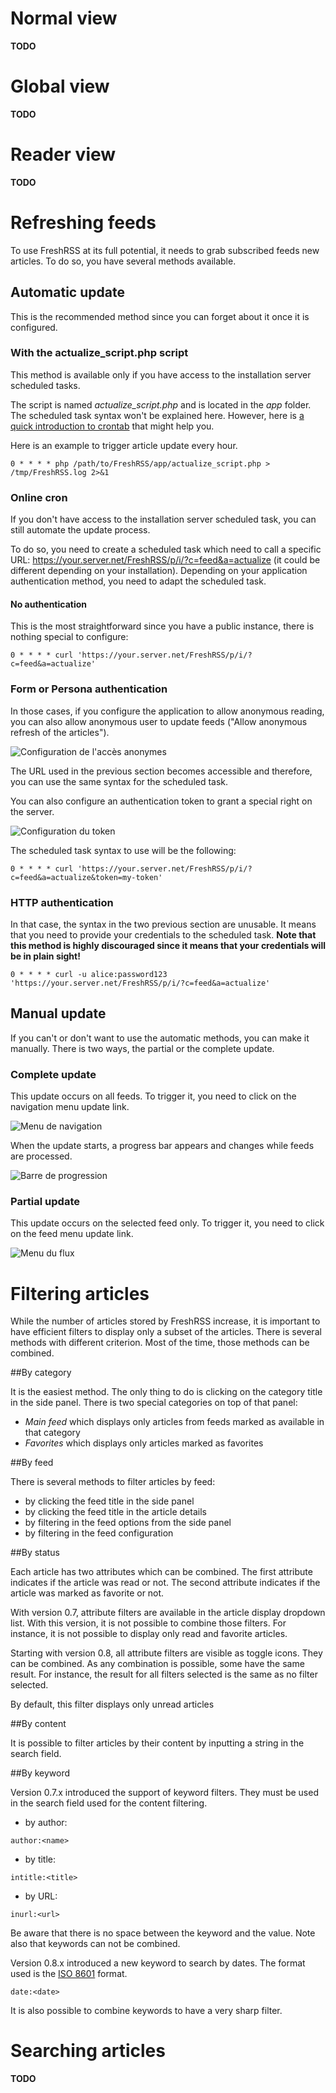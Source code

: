 # Normal view

**TODO**

# Global view

**TODO**

# Reader view

**TODO**

# Refreshing feeds

To use FreshRSS at its full potential, it needs to grab subscribed feeds new articles. To do so, you have several methods available.

## Automatic update

This is the recommended method since you can forget about it once it is configured.

### With the actualize_script.php script

This method is available only if you have access to the installation server scheduled tasks.

The script is named *actualize_script.php* and is located in the *app* folder. The scheduled task syntax won't be explained here. However, here is [a quick introduction to crontab](http://www.adminschoice.com/crontab-quick-reference/) that might help you.

Here is an example to trigger article update every hour.

```cron
0 * * * * php /path/to/FreshRSS/app/actualize_script.php > /tmp/FreshRSS.log 2>&1
```


### Online cron

If you don't have access to the installation server scheduled task, you can still automate the update process.

To do so, you need to create a scheduled task which need to call a specific URL: https://your.server.net/FreshRSS/p/i/?c=feed&a=actualize (it could be different depending on your installation). Depending on your application authentication method, you need to adapt the scheduled task.

#### No authentication

This is the most straightforward since you have a public instance, there is nothing special to configure:

```cron
0 * * * * curl 'https://your.server.net/FreshRSS/p/i/?c=feed&a=actualize'
```

### Form or Persona authentication

In those cases, if you configure the application to allow anonymous reading, you can also allow anonymous user to update feeds ("Allow anonymous refresh of the articles").

![Configuration de l'accès anonymes](../img/users/anonymous_access.1.png)

The URL used in the previous section becomes accessible and therefore, you can use the same syntax for the scheduled task.

You can also configure an authentication token to grant a special right on the server.

![Configuration du token](../img/users/token.1.png)

The scheduled task syntax to use will be the following:

```cron
0 * * * * curl 'https://your.server.net/FreshRSS/p/i/?c=feed&a=actualize&token=my-token'
```


### HTTP authentication

In that case, the syntax in the two previous section are unusable. It means that you need to provide your credentials to the scheduled task. **Note that this method is highly discouraged since it means that your credentials will be in plain sight!**

```cron
0 * * * * curl -u alice:password123 'https://your.server.net/FreshRSS/p/i/?c=feed&a=actualize'
```

## Manual update

If you can't or don't want to use the automatic methods, you can make it manually. There is two ways, the partial or the complete update.

### Complete update

This update occurs on all feeds. To trigger it, you need to click on the navigation menu update link.

![Menu de navigation](../img/users/refresh.1.png)

When the update starts, a progress bar appears and changes while feeds are processed.

![Barre de progression](../img/users/refresh.5.png)

### Partial update

This update occurs on the selected feed only. To trigger it, you need to click on the feed menu update link.

![Menu du flux](../img/users/refresh.2.png)

# Filtering articles

While the number of articles stored by FreshRSS increase, it is important to have efficient filters to display only a subset of the articles. There is several methods with different criterion. Most of the time, those methods can be combined.

##By category

It is the easiest method. The only thing to do is clicking on the category title in the side panel. There is two special categories on top of that panel:

  * *Main feed* which displays only articles from feeds marked as available in that category
  * *Favorites* which displays only articles marked as favorites

##By feed

There is several methods to filter articles by feed:
  * by clicking the feed title in the side panel
  * by clicking the feed title in the article details
  * by filtering in the feed options from the side panel
  * by filtering in the feed configuration

##By status

Each article has two attributes which can be combined. The first attribute indicates if the article was read or not. The second attribute indicates if the article was marked as favorite or not.

With version 0.7, attribute filters are available in the article display dropdown list. With this version, it is not possible to combine those filters. For instance, it is not possible to display only read and favorite articles.

Starting with version 0.8, all attribute filters are visible as toggle icons. They can be combined. As any combination is possible, some have the same result. For instance, the result for all filters selected is the same as no filter selected.

By default, this filter displays only unread articles

##By content

It is possible to filter articles by their content by inputting a string in the search field.

##By keyword

Version 0.7.x introduced the support of keyword filters. They must be used in the search field used for the content filtering.

  * by author:
```
author:<name>
```
  * by title:
```
intitle:<title>
```
  * by URL:
```
inurl:<url>
```

Be aware that there is no space between the keyword and the value.
Note also that keywords can not be combined.

Version 0.8.x introduced a new keyword to search by dates. The format used is the [ISO 8601](http://en.wikipedia.org/wiki/ISO_8601#Time_intervals) format.
```
date:<date>
```

It is also possible to combine keywords to have a very sharp filter.

# Searching articles

**TODO**
